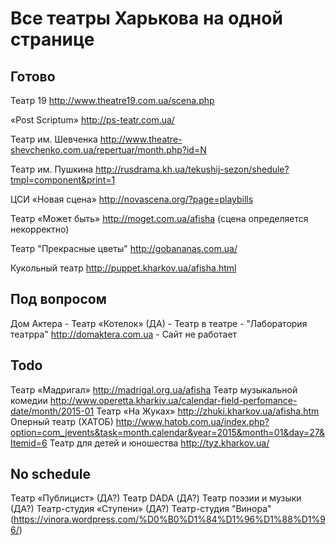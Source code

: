 Все театры Харькова на одной странице
========

Готово
-------

Театр 19
    http://www.theatre19.com.ua/scena.php

«Post Scriptum»
    http://ps-teatr.com.ua/

Театр им. Шевченка
    http://www.theatre-shevchenko.com.ua/repertuar/month.php?id=N

Театр им. Пушкина
    http://rusdrama.kh.ua/tekushij-sezon/shedule?tmpl=component&print=1

ЦСИ «Новая сцена»
    http://novascena.org/?page=playbills

Театр «Может быть»
    http://moget.com.ua/afisha
    (сцена определяется некорректно)

Театр "Прекрасные цветы"
    http://gobananas.com.ua/

Кукольный театр
    http://puppet.kharkov.ua/afisha.html

Под вопросом
-------------

Дом Актера
    - Театр «Котелок» (ДА)
    - Театр в театре
    - "Лаборатория театрра"
    http://domaktera.com.ua - Сайт не работает


Todo
----

Театр «Мадригал»
    http://madrigal.org.ua/afisha
Театр музыкальной комедии
    http://www.operetta.kharkiv.ua/calendar-field-perfomance-date/month/2015-01
Театр «На Жуках»
    http://zhuki.kharkov.ua/afisha.htm
Оперный театр (ХАТОБ)
    http://www.hatob.com.ua/index.php?option=com_jevents&task=month.calendar&year=2015&month=01&day=27&Itemid=6
Театр для детей и юношества
    http://tyz.kharkov.ua/


No schedule
-----------
Театр «Публицист» (ДА?)
Театр DADA (ДА?)
Театр поэзии и музыки (ДА?)
Театр-студия «Ступени» (ДА?)
Театр-студия "Винора" (https://vinora.wordpress.com/%D0%B0%D1%84%D1%96%D1%88%D1%96/)